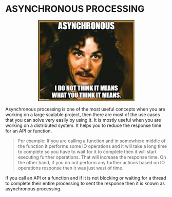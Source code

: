 # ASYNCHRONOUS PROCESSING

<p align="center">
  <img src="https://github.com/iamabhishekmaurya/syetem-design/blob/ee4fef9001bda8f1aa527f5a4007e9c3fc6d2046/assets/async.png" alt="image"/>
</p>

Asynchronous processing is one of the most useful concepts when you are working on a large scalable project, then there are most of the use cases that you can solve very easily by using it. It is mostly useful when you are working on a distributed system.
It helps you to reduce the response time for an API or function.
> For example: If you are calling a function and in somewhere middle of the function it performs some IO operations and it will take a long time to complete so you have to wait for it to complete then it will start executing further operations. That will increase the response time. On the other hand, if you do not perform any further actions based on IO operations response then it was just west of time. 

If you call an API or a function and if it is not blocking or waiting for a thread to complete their entire processing to sent the response then it is known as asynchronous processing.
